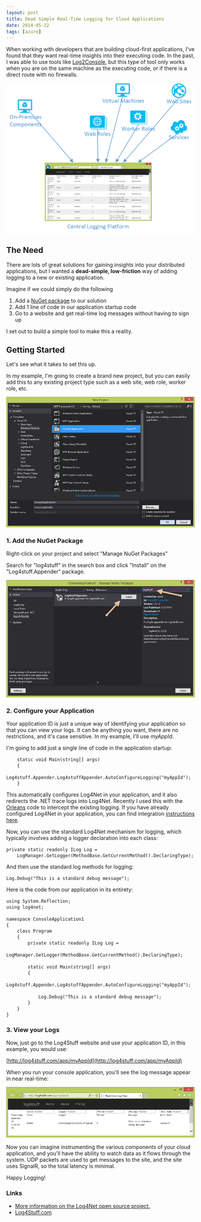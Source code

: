 ```yaml
---
layout: post
title: Dead Simple Real-Time Logging for Cloud Applications
date: 2014-05-22
tags: [azure]
---
```

When working with developers that are building cloud-first applications, I've found that they want real-time insights into their executing code. In the past, I was able to use tools like [Log2Console](http://log2console.codeplex.com/), but this type of tool only works when you are on the same machine as the executing code, or if there is a direct route with no firewalls. 

![Centralized Logging Diagram](centralized-logging.png)

## The Need

There are lots of great solutions for gaining insights into your distributed applications, but I wanted a **dead-simple, low-friction** way of adding logging to a new or existing application.

Imagine if we could simply do the following

1. Add a [NuGet package](https://www.nuget.org/packages/Log4stuff.Appender/) to our solution
2. Add 1 line of code in our application startup code
3. Go to a website and get real-time log messages without having to sign up

I set out to build a simple tool to make this a reality.

## Getting Started

Let's see what it takes to set this up.

In my example, I'm going to create a brand new project, but you can easily add this to any existing project type such as a web site, web role, worker role, etc.

![Create a New Project](new-project.jpg)

### 1. Add the NuGet Package

Right-click on your project and select "Manage NuGet Packages"

Search for "log4stuff" in the search box and click "Install" on the "Log4stuff.Appender" package.

![Manage NuGet Packages Screen](nuget.jpg)

### 2. Configure your Application

Your application ID is just a unique way of identifying your application so that you can view your logs. It can be anything you want, there are no restrictions, and it's case sensitive. In my example, I'll use *myAppId*.

I'm going to add just a single line of code in the application startup:

        static void Main(string[] args)
        {
            Log4stuff.Appender.Log4stuffAppender.AutoConfigureLogging("myAppId");
        }

This automatically configures Log4Net in your application, and it also redirects the .NET trace logs into Log4Net. Recently I used this with the [Orleans](http://research.microsoft.com/en-us/projects/orleans/) code to intercept the existing logging. If you have already configured Log4Net in your application, you can find integration [instructions here](http://log4stuff.com/Apps/Configure/myAppId).

Now, you can use the standard Log4Net mechanism for logging, which typically involves adding a logger declaration into each class:

	private static readonly ILog Log =
		LogManager.GetLogger(MethodBase.GetCurrentMethod().DeclaringType);

And then use the standard log methods for logging:

	Log.Debug("This is a standard debug message");

Here is the code from our application in its entirety:

	using System.Reflection;
	using log4net;
	
	namespace ConsoleApplication1
	{
	    class Program
	    {
	        private static readonly ILog Log =
				LogManager.GetLogger(MethodBase.GetCurrentMethod().DeclaringType);
	
	        static void Main(string[] args)
	        {
	            Log4stuff.Appender.Log4stuffAppender.AutoConfigureLogging("myAppId");
	
	            Log.Debug("This is a standard debug message");
	        }
	    }
	}

### 3. View your Logs

Now, just go to the Log4Stuff website and use your application ID, in this example, you would use:

[http://log4stuff.com/app/myAppId](http://log4stuff.com/app/myAppId)

When you run your console application, you'll see the log message appear in near real-time:

![Log Output Window](log-output-window.jpg)

Now you can imagine instrumenting the various components of your cloud application, and you'll have the ability to watch data as it flows through the system. UDP packets are used to get messages to the site, and the site uses SignalR, so the total latency is minimal.

Happy Logging!

### Links

* [More information on the Log4Net open source project.](http://logging.apache.org/log4net/)
* [Log4Stuff.com](http://log4stuff.com/)
